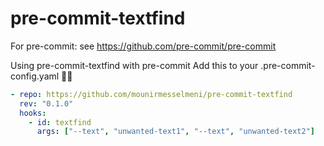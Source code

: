 # pre-commit-textfind

For pre-commit: see https://github.com/pre-commit/pre-commit

Using pre-commit-textfind with pre-commit
Add this to your .pre-commit-config.yaml 🚀🚀

```yaml
- repo: https://github.com/mounirmesselmeni/pre-commit-textfind
  rev: "0.1.0"
  hooks:
    - id: textfind
      args: ["--text", "unwanted-text1", "--text", "unwanted-text2"]
```
